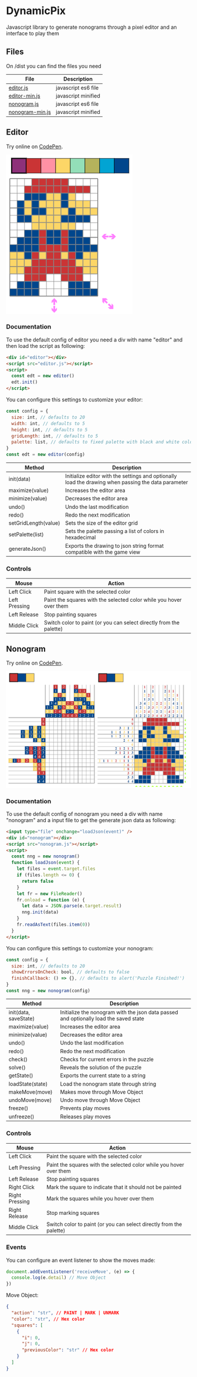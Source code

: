 # DynamicPix

Javascript library to generate nonograms through a pixel editor and an interface to play them

## Files

On /dist you can find the files you need

| File                                                                                                  | Description         |
| ----------------------------------------------------------------------------------------------------- | ------------------- |
| [editor.js](/dist/editor.js)                                                                          | javascript es6 file |
| [editor-min.js](https://cdn.jsdelivr.net/gh/kazluBR/dynamicpix/dist/editor/1.0.0/editor-min.js)       | javascript minified |
| [nonogram.js](/dist/nonogram.js)                                                                      | javascript es6 file |
| [nonogram-min.js](https://cdn.jsdelivr.net/gh/kazluBR/dynamicpix/dist/nonogram/1.0.0/nonogram-min.js) | javascript minified |

## Editor

Try online on [CodePen](https://codepen.io/kazluBR/full/WNpvEJz).

![alt text](/docs/editor_view.png)

### Documentation

To use the default config of editor you need a div with name "editor" and then load the script as following:

```html
<div id="editor"></div>
<script src="editor.js"></script>
<script>
  const edt = new editor()
  edt.init()
</script>
```

You can configure this settings to customize your editor:

```javascript
const config = {
  size: int, // defaults to 20
  width: int, // defaults to 5
  height: int, // defaults to 5
  gridLength: int, // defaults to 5
  palette: list, // defaults to fixed palette with black and white colors
}
const edt = new editor(config)
```

| Method               | Description                                                                                         |
| -------------------- | --------------------------------------------------------------------------------------------------- |
| init(data)           | Initialize editor with the settings and optionally load the drawing when passing the data parameter |
| maximize(value)      | Increases the editor area                                                                           |
| minimize(value)      | Decreases the editor area                                                                           |
| undo()               | Undo the last modification                                                                          |
| redo()               | Redo the next modification                                                                          |
| setGridLength(value) | Sets the size of the editor grid                                                                    |
| setPalette(list)     | Sets the palette passing a list of colors in hexadecimal                                            |
| generateJson()       | Exports the drawing to json string format compatible with the game view                             |

### Controls

| Mouse         | Action                                                              |
| ------------- | ------------------------------------------------------------------- |
| Left Click    | Paint square with the selected color                                |
| Left Pressing | Paint the squares with the selected color while you hover over them |
| Left Release  | Stop painting squares                                               |
| Middle Click  | Switch color to paint (or you can select directly from the palette) |

## Nonogram

Try online on [CodePen](https://codepen.io/kazluBR/full/pJqrgY).

![alt text](/docs/nonogram_view.png)

### Documentation

To use the default config of nonogram you need a div with name "nonogram" and a input file to get the generate json data as following:

```html
<input type="file" onchange="loadJson(event)" />
<div id="nonogram"></div>
<script src="nonogram.js"></script>
<script>
  const nng = new nonogram()
  function loadJson(event) {
    let files = event.target.files
    if (files.length <= 0) {
      return false
    }
    let fr = new FileReader()
    fr.onload = function (e) {
      let data = JSON.parse(e.target.result)
      nng.init(data)
    }
    fr.readAsText(files.item(0))
  }
</script>
```

You can configure this settings to customize your nonogram:

```javascript
const config = {
  size: int, // defaults to 20
  showErrorsOnCheck: bool, // defaults to false
  finishCallback: () => {}, // defaults to alert('Puzzle Finished!')
}
const nng = new nonogram(config)
```

| Method                | Description                                                                           |
| --------------------- | ------------------------------------------------------------------------------------- |
| init(data, saveState) | Initialize the nonogram with the json data passed and optionally load the saved state |
| maximize(value)       | Increases the editor area                                                             |
| minimize(value)       | Decreases the editor area                                                             |
| undo()                | Undo the last modification                                                            |
| redo()                | Redo the next modification                                                            |
| check()               | Checks for current errors in the puzzle                                               |
| solve()               | Reveals the solution of the puzzle                                                    |
| getState()            | Exports the current state to a string                                                 |
| loadState(state)      | Load the nonogram state through string                                                |
| makeMove(move)        | Makes move through Move Object                                                        |
| undoMove(move)        | Undo move through Move Object                                                         |
| freeze()              | Prevents play moves                                                                   |
| unfreeze()            | Releases play moves                                                                   |

### Controls

| Mouse          | Action                                                              |
| -------------- | ------------------------------------------------------------------- |
| Left Click     | Paint the square with the selected color                            |
| Left Pressing  | Paint the squares with the selected color while you hover over them |
| Left Release   | Stop painting squares                                               |
| Right Click    | Mark the square to indicate that it should not be painted           |
| Right Pressing | Mark the squares while you hover over them                          |
| Right Release  | Stop marking squares                                                |
| Middle Click   | Switch color to paint (or you can select directly from the palette) |

### Events

You can configure an event listener to show the moves made:

```javascript
document.addEventListener('receiveMove', (e) => {
  console.log(e.detail) // Move Object
})
```

Move Object:

```json
{
  "action": "str", // PAINT | MARK | UNMARK
  "color": "str", // Hex color
  "squares": [
    {
      "i": 0,
      "j": 0,
      "previousColor": "str" // Hex color
    }
  ]
}
```
